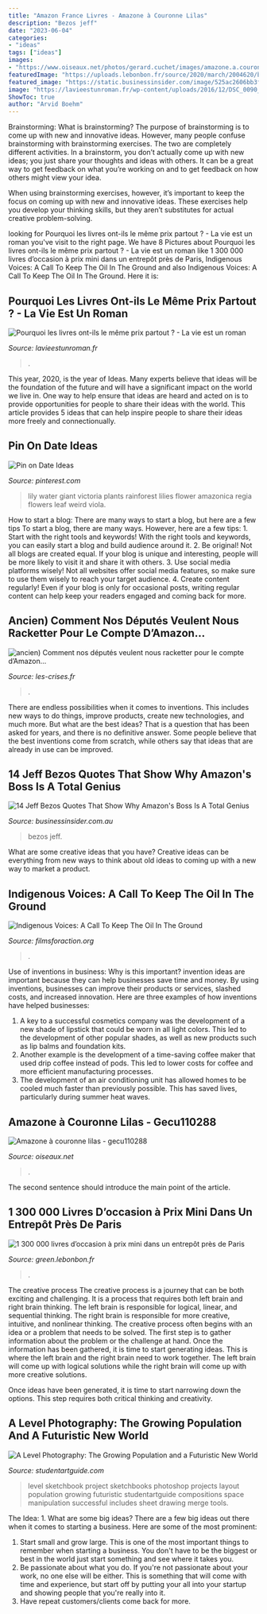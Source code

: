 ```yaml
---
title: "Amazon France Livres - Amazone à Couronne Lilas"
description: "Bezos jeff"
date: "2023-06-04"
categories:
- "ideas"
tags: ["ideas"]
images:
- "https://www.oiseaux.net/photos/gerard.cuchet/images/amazone.a.couronne.lilas.gecu.1g.jpg"
featuredImage: "https://uploads.lebonbon.fr/source/2020/march/2004620/books_2_1200.jpg"
featured_image: "https://static.businessinsider.com/image/525ac2606bb3f7ab019233cd/image.jpg"
image: "https://lavieestunroman.fr/wp-content/uploads/2016/12/DSC_0090_2.jpg"
ShowToc: true
author: "Arvid Boehm"
---
```



Brainstorming: What is brainstorming?
The purpose of brainstorming is to come up with new and innovative ideas. However, many people confuse brainstorming with brainstorming exercises. The two are completely different activities.
In a brainstorm, you don’t actually come up with new ideas; you just share your thoughts and ideas with others. It can be a great way to get feedback on what you’re working on and to get feedback on how others might view your idea.

When using brainstorming exercises, however, it’s important to keep the focus on coming up with new and innovative ideas. These exercises help you develop your thinking skills, but they aren’t substitutes for actual creative problem-solving.

	

		
looking for Pourquoi les livres ont-ils le même prix partout ? - La vie est un roman you've visit to the right page. We have 8 Pictures about Pourquoi les livres ont-ils le même prix partout ? - La vie est un roman like 1 300 000 livres d’occasion à prix mini dans un entrepôt près de Paris, Indigenous Voices: A Call To Keep The Oil In The Ground and also Indigenous Voices: A Call To Keep The Oil In The Ground. Here it is:
		
    
## Pourquoi Les Livres Ont-ils Le Même Prix Partout ? - La Vie Est Un Roman

<img loading=lazy src="https://lavieestunroman.fr/wp-content/uploads/2016/12/DSC_0090_2.jpg" onerror="this.onerror=null;this.src='https://tse2.mm.bing.net/th?id=OIP.Dl7TMhdmzxkzWhVNh_kDUwHaE9&amp;pid=15.1';" alt="Pourquoi les livres ont-ils le même prix partout ? - La vie est un roman">

_Source: lavieestunroman.fr_

>. 

	

This year, 2020, is the year of Ideas. Many experts believe that ideas will be the foundation of the future and will have a significant impact on the world we live in. One way to help ensure that ideas are heard and acted on is to provide opportunities for people to share their ideas with the world. This article provides 5 ideas that can help inspire people to share their ideas more freely and connectionually.

    
## Pin On Date Ideas

<img loading=lazy src="https://i.pinimg.com/736x/88/48/46/884846a37d33dbb632eb1c3805a2a219--weird-plants-rare-plants.jpg" onerror="this.onerror=null;this.src='https://tse1.mm.bing.net/th?id=OIP.Id9HH-JQyISsOxMUSBcoNgHaEs&amp;pid=15.1';" alt="Pin on Date Ideas">

_Source: pinterest.com_

>lily water giant victoria plants rainforest lilies flower amazonica regia flowers leaf weird viola. 

	

How to start a blog: There are many ways to start a blog, but here are a few tips
To start a blog, there are many ways. However, here are a few tips: 1. Start with the right tools and keywords! With the right tools and keywords, you can easily start a blog and build audience around it. 2. Be original! Not all blogs are created equal. If your blog is unique and interesting, people will be more likely to visit it and share it with others. 3. Use social media platforms wisely! Not all websites offer social media features, so make sure to use them wisely to reach your target audience. 4. Create content regularly! Even if your blog is only for occasional posts, writing regular content can help keep your readers engaged and coming back for more.

    
## Ancien) Comment Nos Députés Veulent Nous Racketter Pour Le Compte D’Amazon…

<img loading=lazy src="https://www.les-crises.fr/wp-content/uploads/2013/10/74-evolution-pdm-lieux-achat.jpg" onerror="this.onerror=null;this.src='https://tse2.mm.bing.net/th?id=OIP.jkldUKXMxhqujLDsPgh1oQHaE-&amp;pid=15.1';" alt="ancien) Comment nos députés veulent nous racketter pour le compte d’Amazon…">

_Source: les-crises.fr_

>. 

	

There are endless possibilities when it comes to inventions. This includes new ways to do things, improve products, create new technologies, and much more. But what are the best ideas? That is a question that has been asked for years, and there is no definitive answer. Some people believe that the best inventions come from scratch, while others say that ideas that are already in use can be improved.

    
## 14 Jeff Bezos Quotes That Show Why Amazon&#039;s Boss Is A Total Genius

<img loading=lazy src="https://static.businessinsider.com/image/525ac2606bb3f7ab019233cd/image.jpg" onerror="this.onerror=null;this.src='https://tse2.mm.bing.net/th?id=OIP.O5THZN-yOLA8mRyF-sIhsQHaFp&amp;pid=15.1';" alt="14 Jeff Bezos Quotes That Show Why Amazon&#039;s Boss Is A Total Genius">

_Source: businessinsider.com.au_

>bezos jeff. 

	

What are some creative ideas that you have?
Creative ideas can be everything from new ways to think about old ideas to coming up with a new way to market a product.

    
## Indigenous Voices: A Call To Keep The Oil In The Ground

<img loading=lazy src="https://www.filmsforaction.org/img/o/abe19b6d-9616-4eb8-9fcf-66c32f6fbb15.jpg" onerror="this.onerror=null;this.src='https://tse2.mm.bing.net/th?id=OIP.Jks6w-_3PlWFj9U61Ew3mgHaDt&amp;pid=15.1';" alt="Indigenous Voices: A Call To Keep The Oil In The Ground">

_Source: filmsforaction.org_

>. 

	

Use of inventions in business: Why is this important?
invention ideas are important because they can help businesses save time and money. By using inventions, businesses can improve their products or services, slashed costs, and increased innovation. Here are three examples of how inventions have helped businesses: 
1. A key to a successful cosmetics company was the development of a new shade of lipstick that could be worn in all light colors. This led to the development of other popular shades, as well as new products such as lip balms and foundation kits. 
2. Another example is the development of a time-saving coffee maker that used drip coffee instead of pods. This led to lower costs for coffee and more efficient manufacturing processes.
3. The development of an air conditioning unit has allowed homes to be cooled much faster than previously possible. This has saved lives, particularly during summer heat waves.

    
## Amazone à Couronne Lilas - Gecu110288

<img loading=lazy src="https://www.oiseaux.net/photos/gerard.cuchet/images/amazone.a.couronne.lilas.gecu.1g.jpg" onerror="this.onerror=null;this.src='https://tse2.mm.bing.net/th?id=OIP.ufuuQm5OMesuQhb4TLKZAQHaJ4&amp;pid=15.1';" alt="Amazone à couronne lilas - gecu110288">

_Source: oiseaux.net_

>. 

	

The second sentence should introduce the main point of the article.

    
## 1 300 000 Livres D’occasion à Prix Mini Dans Un Entrepôt Près De Paris

<img loading=lazy src="https://uploads.lebonbon.fr/source/2020/march/2004620/books_2_1200.jpg" onerror="this.onerror=null;this.src='https://tse1.mm.bing.net/th?id=OIP.RKRN3empHVafh7-_K21x3wHaEK&amp;pid=15.1';" alt="1 300 000 livres d’occasion à prix mini dans un entrepôt près de Paris">

_Source: green.lebonbon.fr_

>. 

	

The creative process
The creative process is a journey that can be both exciting and challenging. It is a process that requires both left brain and right brain thinking. The left brain is responsible for logical, linear, and sequential thinking. The right brain is responsible for more creative, intuitive, and nonlinear thinking.
The creative process often begins with an idea or a problem that needs to be solved. The first step is to gather information about the problem or the challenge at hand. Once the information has been gathered, it is time to start generating ideas. This is where the left brain and the right brain need to work together. The left brain will come up with logical solutions while the right brain will come up with more creative solutions.

Once ideas have been generated, it is time to start narrowing down the options. This step requires both critical thinking and creativity.

    
## A Level Photography: The Growing Population And A Futuristic New World

<img loading=lazy src="https://www.studentartguide.com/wp-content/uploads/2015/02/a-level-photography-ideas_2.jpg" onerror="this.onerror=null;this.src='https://tse1.mm.bing.net/th?id=OIP.whPqDwBpL6lQFsrbd78P8wHaKa&amp;pid=15.1';" alt="A Level Photography: The Growing Population and a Futuristic New World">

_Source: studentartguide.com_

>level sketchbook project sketchbooks photoshop projects layout population growing futuristic studentartguide compositions space manipulation successful includes sheet drawing merge tools. 

	

The Idea: 1. What are some big ideas?
There are a few big ideas out there when it comes to starting a business. Here are some of the most prominent:
1. Start small and grow large. This is one of the most important things to remember when starting a business. You don't have to be the biggest or best in the world just start something and see where it takes you.
2. Be passionate about what you do. If you're not passionate about your work, no one else will be either. This is something that will come with time and experience, but start off by putting your all into your startup and showing people that you're really into it.
3. Have repeat customers/clients come back for more.


